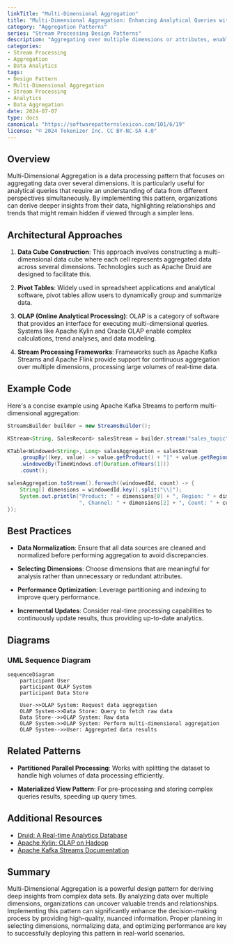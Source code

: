 ```yaml
---
linkTitle: "Multi-Dimensional Aggregation"
title: "Multi-Dimensional Aggregation: Enhancing Analytical Queries with Multiple Dimensions"
category: "Aggregation Patterns"
series: "Stream Processing Design Patterns"
description: "Aggregating over multiple dimensions or attributes, enabling complex analytical queries for in-depth and comprehensive insights. This design pattern allows systematic analysis such as sales data by product, region, and sales channel simultaneously."
categories:
- Stream Processing
- Aggregation
- Data Analytics
tags:
- Design Pattern
- Multi-Dimensional Aggregation
- Stream Processing
- Analytics
- Data Aggregation
date: 2024-07-07
type: docs
canonical: "https://softwarepatternslexicon.com/101/6/19"
license: "© 2024 Tokenizer Inc. CC BY-NC-SA 4.0"
---
```


## Overview

Multi-Dimensional Aggregation is a data processing pattern that focuses on aggregating data over several dimensions. It is particularly useful for analytical queries that require an understanding of data from different perspectives simultaneously. By implementing this pattern, organizations can derive deeper insights from their data, highlighting relationships and trends that might remain hidden if viewed through a simpler lens.

## Architectural Approaches

1. **Data Cube Construction**: This approach involves constructing a multi-dimensional data cube where each cell represents aggregated data across several dimensions. Technologies such as Apache Druid are designed to facilitate this.

2. **Pivot Tables**: Widely used in spreadsheet applications and analytical software, pivot tables allow users to dynamically group and summarize data.

3. **OLAP (Online Analytical Processing)**: OLAP is a category of software that provides an interface for executing multi-dimensional queries. Systems like Apache Kylin and Oracle OLAP enable complex calculations, trend analyses, and data modeling.

4. **Stream Processing Frameworks**: Frameworks such as Apache Kafka Streams and Apache Flink provide support for continuous aggregation over multiple dimensions, processing large volumes of real-time data.

## Example Code

Here's a concise example using Apache Kafka Streams to perform multi-dimensional aggregation:

```java
StreamsBuilder builder = new StreamsBuilder();

KStream<String, SalesRecord> salesStream = builder.stream("sales_topic");

KTable<Windowed<String>, Long> salesAggregation = salesStream
    .groupBy((key, value) -> value.getProduct() + "|" + value.getRegion() + "|" + value.getChannel())
    .windowedBy(TimeWindows.of(Duration.ofHours(1)))
    .count();

salesAggregation.toStream().foreach((windowedId, count) -> {
    String[] dimensions = windowedId.key().split("\\|");
    System.out.println("Product: " + dimensions[0] + ", Region: " + dimensions[1] +
                       ", Channel: " + dimensions[2] + ", Count: " + count);
});
```

## Best Practices

- **Data Normalization**: Ensure that all data sources are cleaned and normalized before performing aggregation to avoid discrepancies.
  
- **Selecting Dimensions**: Choose dimensions that are meaningful for analysis rather than unnecessary or redundant attributes.

- **Performance Optimization**: Leverage partitioning and indexing to improve query performance.

- **Incremental Updates**: Consider real-time processing capabilities to continuously update results, thus providing up-to-date analytics.

## Diagrams

### UML Sequence Diagram

```mermaid
sequenceDiagram
    participant User
    participant OLAP System
    participant Data Store

    User->>OLAP System: Request data aggregation
    OLAP System->>Data Store: Query to fetch raw data
    Data Store-->>OLAP System: Raw data
    OLAP System->>OLAP System: Perform multi-dimensional aggregation
    OLAP System-->>User: Aggregated data results
```

## Related Patterns

- **Partitioned Parallel Processing**: Works with splitting the dataset to handle high volumes of data processing efficiently.
  
- **Materialized View Pattern**: For pre-processing and storing complex queries results, speeding up query times.

## Additional Resources

- [Druid: A Real-time Analytics Database](https://druid.apache.org/)
- [Apache Kylin: OLAP on Hadoop](https://kylin.apache.org/)
- [Apache Kafka Streams Documentation](https://kafka.apache.org/documentation/streams/)

## Summary

Multi-Dimensional Aggregation is a powerful design pattern for deriving deep insights from complex data sets. By analyzing data over multiple dimensions, organizations can uncover valuable trends and relationships. Implementing this pattern can significantly enhance the decision-making process by providing high-quality, nuanced information. Proper planning in selecting dimensions, normalizing data, and optimizing performance are key to successfully deploying this pattern in real-world scenarios.
